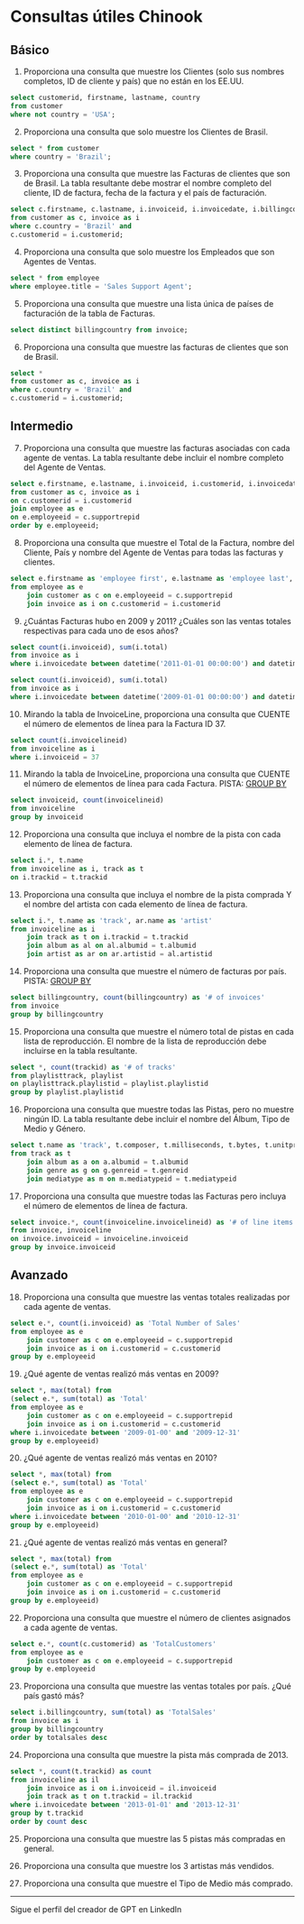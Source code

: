 # Consultas útiles Chinook

## Básico

1. Proporciona una consulta que muestre los Clientes (solo sus nombres completos, ID de cliente y país) que no están en los EE.UU.
```sql
select customerid, firstname, lastname, country
from customer
where not country = 'USA';
```

2. Proporciona una consulta que solo muestre los Clientes de Brasil.
```sql
select * from customer
where country = 'Brazil';
```

3. Proporciona una consulta que muestre las Facturas de clientes que son de Brasil. La tabla resultante debe mostrar el nombre completo del cliente, ID de factura, fecha de la factura y el país de facturación.
```sql
select c.firstname, c.lastname, i.invoiceid, i.invoicedate, i.billingcountry
from customer as c, invoice as i
where c.country = 'Brazil' and
c.customerid = i.customerid;
```

4. Proporciona una consulta que solo muestre los Empleados que son Agentes de Ventas.
```sql
select * from employee
where employee.title = 'Sales Support Agent';
```

5. Proporciona una consulta que muestre una lista única de países de facturación de la tabla de Facturas.
```sql
select distinct billingcountry from invoice;
```

6. Proporciona una consulta que muestre las facturas de clientes que son de Brasil.
```sql
select *
from customer as c, invoice as i
where c.country = 'Brazil' and
c.customerid = i.customerid;
```

## Intermedio


7. Proporciona una consulta que muestre las facturas asociadas con cada agente de ventas. La tabla resultante debe incluir el nombre completo del Agente de Ventas.
```sql
select e.firstname, e.lastname, i.invoiceid, i.customerid, i.invoicedate, i.billingaddress, i.billingcountry, i.billingpostalcode, i.total
from customer as c, invoice as i
on c.customerid = i.customerid
join employee as e
on e.employeeid = c.supportrepid
order by e.employeeid;
```

8. Proporciona una consulta que muestre el Total de la Factura, nombre del Cliente, País y nombre del Agente de Ventas para todas las facturas y clientes.
```sql
select e.firstname as 'employee first', e.lastname as 'employee last', c.firstname as 'customer first', c.lastname as 'customer last', c.country, i.total
from employee as e
	join customer as c on e.employeeid = c.supportrepid
	join invoice as i on c.customerid = i.customerid
```

9. ¿Cuántas Facturas hubo en 2009 y 2011? ¿Cuáles son las ventas totales respectivas para cada uno de esos años?
```sql
select count(i.invoiceid), sum(i.total)
from invoice as i
where i.invoicedate between datetime('2011-01-01 00:00:00') and datetime('2011-12-31 00:00:00');
```
```sql
select count(i.invoiceid), sum(i.total)
from invoice as i
where i.invoicedate between datetime('2009-01-01 00:00:00') and datetime('2009-12-31 00:00:00');
```

10. Mirando la tabla de InvoiceLine, proporciona una consulta que CUENTE el número de elementos de línea para la Factura ID 37.
```sql
select count(i.invoicelineid)
from invoiceline as i
where i.invoiceid = 37
```

11. Mirando la tabla de InvoiceLine, proporciona una consulta que CUENTE el número de elementos de línea para cada Factura. PISTA: [GROUP BY](http://www.sqlite.org/lang_select.html#resultset)
```sql
select invoiceid, count(invoicelineid)
from invoiceline
group by invoiceid
```

12. Proporciona una consulta que incluya el nombre de la pista con cada elemento de línea de factura.
```sql
select i.*, t.name
from invoiceline as i, track as t
on i.trackid = t.trackid
```

13. Proporciona una consulta que incluya el nombre de la pista comprada Y el nombre del artista con cada elemento de línea de factura.
```sql
select i.*, t.name as 'track', ar.name as 'artist'
from invoiceline as i
	join track as t on i.trackid = t.trackid
	join album as al on al.albumid = t.albumid
	join artist as ar on ar.artistid = al.artistid
```

14. Proporciona una consulta que muestre el número de facturas por país. PISTA: [GROUP BY](http://www.sqlite.org/lang_select.html#resultset)
```sql
select billingcountry, count(billingcountry) as '# of invoices'
from invoice
group by billingcountry
```

15. Proporciona una consulta que muestre el número total de pistas en cada lista de reproducción. El nombre de la lista de reproducción debe incluirse en la tabla resultante.
```sql
select *, count(trackid) as '# of tracks'
from playlisttrack, playlist
on playlisttrack.playlistid = playlist.playlistid
group by playlist.playlistid
```

16. Proporciona una consulta que muestre todas las Pistas, pero no muestre ningún ID. La tabla resultante debe incluir el nombre del Álbum, Tipo de Medio y Género.
```sql
select t.name as 'track', t.composer, t.milliseconds, t.bytes, t.unitprice, a.title as 'album', g.name as 'genre', m.name as 'media type'
from track as t
	join album as a on a.albumid = t.albumid
	join genre as g on g.genreid = t.genreid
	join mediatype as m on m.mediatypeid = t.mediatypeid
```

17. Proporciona una consulta que muestre todas las Facturas pero incluya el número de elementos de línea de factura.
```sql
select invoice.*, count(invoiceline.invoicelineid) as '# of line items'
from invoice, invoiceline
on invoice.invoiceid = invoiceline.invoiceid
group by invoice.invoiceid
```

## Avanzado


18. Proporciona una consulta que muestre las ventas totales realizadas por cada agente de ventas.
```sql
select e.*, count(i.invoiceid) as 'Total Number of Sales'
from employee as e
	join customer as c on e.employeeid = c.supportrepid
	join invoice as i on i.customerid = c.customerid
group by e.employeeid
```

19. ¿Qué agente de ventas realizó más ventas en 2009?
```sql
select *, max(total) from
(select e.*, sum(total) as 'Total'
from employee as e
	join customer as c on e.employeeid = c.supportrepid
	join invoice as i on i.customerid = c.customerid
where i.invoicedate between '2009-01-00' and '2009-12-31'
group by e.employeeid)
```

20. ¿Qué agente de ventas realizó más ventas en 2010?
```sql
select *, max(total) from
(select e.*, sum(total) as 'Total'
from employee as e
	join customer as c on e.employeeid = c.supportrepid
	join invoice as i on i.customerid = c.customerid
where i.invoicedate between '2010-01-00' and '2010-12-31'
group by e.employeeid)
```

21. ¿Qué agente de ventas realizó más ventas en general?
```sql
select *, max(total) from
(select e.*, sum(total) as 'Total'
from employee as e
	join customer as c on e.employeeid = c.supportrepid
	join invoice as i on i.customerid = c.customerid
group by e.employeeid)
```

22. Proporciona una consulta que muestre el número de clientes asignados a cada agente de ventas.
```sql
select e.*, count(c.customerid) as 'TotalCustomers'
from employee as e
	join customer as c on e.employeeid = c.supportrepid
group by e.employeeid
```

23. Proporciona una consulta que muestre las ventas totales por país. ¿Qué país gastó más?
```sql
select i.billingcountry, sum(total) as 'TotalSales'
from invoice as i
group by billingcountry
order by totalsales desc
```

24. Proporciona una consulta que muestre la pista más comprada de 2013.
```sql
select *, count(t.trackid) as count
from invoiceline as il
	join invoice as i on i.invoiceid = il.invoiceid
	join track as t on t.trackid = il.trackid
where i.invoicedate between '2013-01-01' and '2013-12-31'
group by t.trackid
order by count desc
```

25. Proporciona una consulta que muestre las 5 pistas más compradas en general.

26. Proporciona una consulta que muestre los 3 artistas más vendidos.

27. Proporciona una consulta que muestre el Tipo de Medio más comprado.

---

Sigue el perfil del creador de GPT en LinkedIn